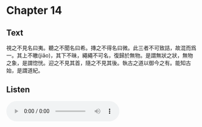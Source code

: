 # Chapter 14

## Text

視之不見名曰夷。聽之不聞名曰希。摶之不得名曰微。此三者不可致詰，故混而爲一。其上不皦(jiǎo)，其下不昧，繩繩不可名，復歸於無物。是謂無狀之狀，無物之象，是謂惚恍。迎之不見其首，隨之不見其後。執古之道以御今之有。能知古始，是謂道紀。

## Listen

<audio controls>
  <source src="./generated_audio/daodejing_14.wav" type="audio/wav">
  Your browser does not support the audio element.
</audio>
